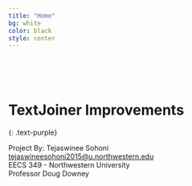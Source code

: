 ```yaml
---
title: "Home"
bg: white
color: black
style: center
---
```


<br>
<br>
<br>

# TextJoiner Improvements
{: .text-purple}
<br>

Project By: Tejaswinee Sohoni<br>
tejaswineesohoni2015@u.northwestern.edu<br>
EECS 349 - Northwestern University<br>
Professor Doug Downey<br><br>
<br>
<br>



